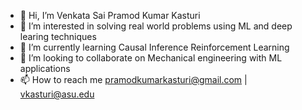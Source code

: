 - 👋 Hi, I’m Venkata Sai Pramod Kumar Kasturi
- 👀 I’m interested in solving real world problems using ML and deep learing techniques
- 🌱 I’m currently learning Causal Inference Reinforcement Learning
- 💞️ I’m looking to collaborate on Mechanical engineering with ML applications
- 📫 How to reach me pramodkumarkasturi@gmail.com | vkasturi@asu.edu

<!---
vkasturiasu/vkasturiasu is a ✨ special ✨ repository because its `README.md` (this file) appears on your GitHub profile.
You can click the Preview link to take a look at your changes.
--->
